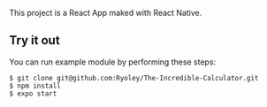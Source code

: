 This project is a React App maked with React Native.

## Try it out
You can run example module by performing these steps:

```
$ git clone git@github.com:Ryoley/The-Incredible-Calculator.git
$ npm install
$ expo start
```
